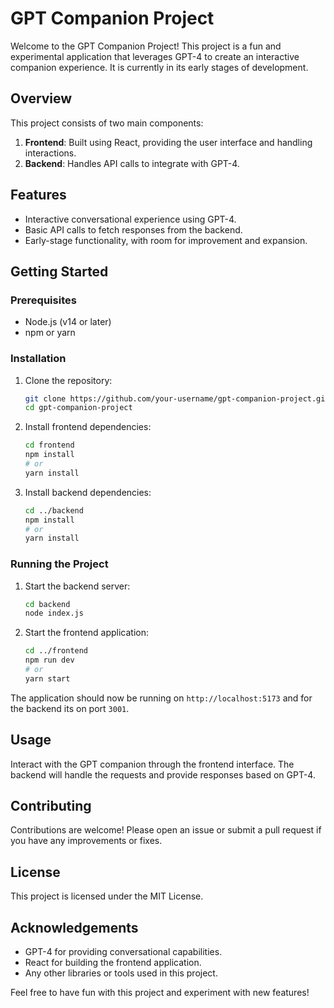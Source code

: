# GPT Companion Project

Welcome to the GPT Companion Project! This project is a fun and experimental application that leverages GPT-4 to create an interactive companion experience. It is currently in its early stages of development.

## Overview

This project consists of two main components:

1. **Frontend**: Built using React, providing the user interface and handling interactions.
2. **Backend**: Handles API calls to integrate with GPT-4.

## Features

- Interactive conversational experience using GPT-4.
- Basic API calls to fetch responses from the backend.
- Early-stage functionality, with room for improvement and expansion.

## Getting Started

### Prerequisites

- Node.js (v14 or later)
- npm or yarn

### Installation

1. Clone the repository:
    ```bash
    git clone https://github.com/your-username/gpt-companion-project.git
    cd gpt-companion-project
    ```

2. Install frontend dependencies:
    ```bash
    cd frontend
    npm install
    # or
    yarn install
    ```

3. Install backend dependencies:
    ```bash
    cd ../backend
    npm install
    # or
    yarn install
    ```

### Running the Project

1. Start the backend server:
    ```bash
    cd backend
    node index.js
    ```

2. Start the frontend application:
    ```bash
    cd ../frontend
    npm run dev
    # or
    yarn start
    ```

The application should now be running on `http://localhost:5173` and for the backend its on port `3001`.

## Usage

Interact with the GPT companion through the frontend interface. The backend will handle the requests and provide responses based on GPT-4.

## Contributing

Contributions are welcome! Please open an issue or submit a pull request if you have any improvements or fixes.

## License

This project is licensed under the MIT License.

## Acknowledgements

- GPT-4 for providing conversational capabilities.
- React for building the frontend application.
- Any other libraries or tools used in this project.

Feel free to have fun with this project and experiment with new features!

